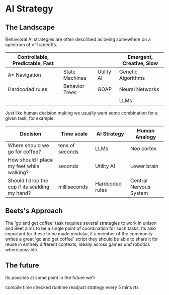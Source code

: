 # AI Strategy

## The Landscape

Behavioral AI strategies are often described as being somewhere  on a spectrum of of tradeoffs.

| Controllable, Predictable, Fast |                |            | Emergent, Creative, Slow |
| ------------------------------- | -------------- | ---------- | ------------------------ |
| A* Navigation                   | State Machines | Utility AI | Genetic Algorithms       |
| Hardcoded rules                 | Behavior Trees | GOAP       | Neural Networks          |
|                                 |                |            | LLMs                     |


Just like human decision making we usually want some combination for a given task, for example: 

| Decision                                       | Time scale      | AI Strategy     | Human Analogy          |
| ---------------------------------------------- | --------------- | --------------- | ---------------------- |
| Where should we go for coffee?                 | tens of seconds | LLMs            | Neo cortex             |
| How should I place my feet while walking?      | seconds         | Utility AI      | Lower brain            |
| Should I drop the cup if its scalding my hand? | milliseconds    | Hardcoded rules | Central Nervous System |

## Beets's Approach

The 'go and get coffee' task requires several strategies to work in unison and Beet aims to be a single point of coordination for such tasks. Its also important for these to be made modular, if a member of the community writes a great 'go and get coffee' script they should be able to share it for reuse in entirely different contexts, ideally across games *and* robotics where possible.

## The future

Its possible at some point in the future we'll 

compile time checked
runtime readjust strategy every 5 mins rts